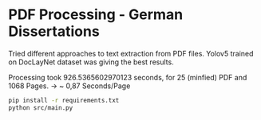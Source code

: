 # PDF Processing - German Dissertations

Tried different approaches to text extraction from PDF files. Yolov5 trained on DocLayNet dataset was giving the best results.


Processing took 926.5365602970123 seconds, for 25 (minfied) PDF and 1068 Pages. -> ~ 0,87 Seconds/Page


```bash
pip install -r requirements.txt
python src/main.py
```